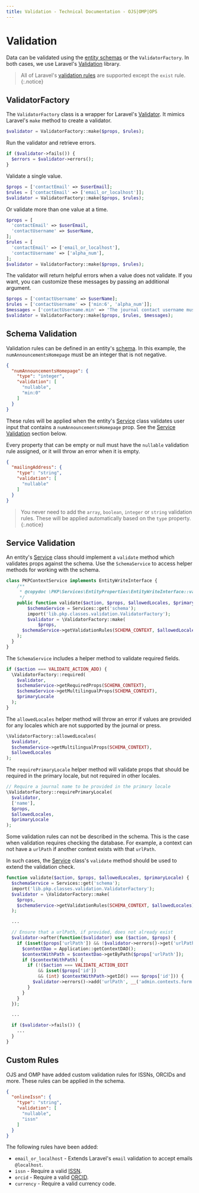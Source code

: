 ```yaml
---
title: Validation - Technical Documentation - OJS|OMP|OPS
---
```


# Validation

Data can be validated using the [entity schemas](./architecture-entities#schemas) or the `ValidatorFactory`. In both cases, we use Laravel's [Validation](https://laravel.com/docs/5.5/validation) library.

> All of Laravel's [validation rules](https://laravel.com/docs/5.5/validation#available-validation-rules) are supported except the `exist` rule.
{:.notice}

## ValidatorFactory

The `ValidatorFactory` class is a wrapper for Laravel's [Validator](https://laravel.com/docs/5.5/validation). It mimics Laravel's `make` method to create a validator.

```php
$validator = ValidatorFactory::make($props, $rules);
```

Run the validator and retrieve errors.

```php
if ($validator->fails()) {
  $errors = $validator->errors();
}
```

Validate a single value.

```php
$props = ['contactEmail' => $userEmail];
$rules = ['contactEmail' => ['email_or_localhost']];
$validator = ValidatorFactory::make($props, $rules);
```

Or validate more than one value at a time.

```php
$props = [
  'contactEmail' => $userEmail,
  'contactUsername' => $userName,
];
$rules = [
  'contactEmail' => ['email_or_localhost'],
  'contactUsername' => ['alpha_num'],
];
$validator = ValidatorFactory::make($props, $rules);
```

The validator will return helpful errors when a value does not validate. If you want, you can customize these messages by passing an additional argument.

```php
$props = ['contactUsername' => $userName];
$rules = ['contactUsername' => ['min:6', 'alpha_num']];
$messages = ['contactUsername.min' => 'The journal contact username must be at least 6 characters.'];
$validator = ValidatorFactory::make($props, $rules, $messages);
```

## Schema Validation

Validation rules can be defined in an entity's [schema](./architecture-entities#schemas). In this example, the `numAnnouncementsHomepage` must be an integer that is not negative.

```json
{
  "numAnnouncementsHomepage": {
    "type": "integer",
    "validation": [
      "nullable",
      "min:0"
    ]
  }
}
```

These rules will be applied when the entity's [Service](./architecture-services) class validates user input that contains a `numAnnouncementsHomepage` prop. See the [Service Validation](#service-validation) section below.

Every property that can be empty or null must have the `nullable` validation rule assigned, or it will throw an error when it is empty.

```json
{
  "mailingAddress": {
    "type": "string",
    "validation": [
      "nullable"
    ]
  }
}
```

> You never need to add the `array`, `boolean`, `integer` or `string` validation rules. These will be applied automatically based on the `type` property.
{:.notice}

## Service Validation

An entity's [Service](./architecture-services) class should implement a `validate` method which validates props against the schema. Use the `SchemaService` to access helper methods for working with the schema.

```php
class PKPContextService implements EntityWriteInterface {
	/**
	 * @copydoc \PKP\Services\EntityProperties\EntityWriteInterface::validate()
	 */
	public function validate($action, $props, $allowedLocales, $primaryLocale) {
		$schemaService = Services::get('schema');
		import('lib.pkp.classes.validation.ValidatorFactory');
		$validator = \ValidatorFactory::make(
			$props,
      $schemaService->getValidationRules(SCHEMA_CONTEXT, $allowedLocales)
    );
  }
}
```

The `SchemaService` includes a helper method to validate required fields.

```php
if ($action === VALIDATE_ACTION_ADD) {
  \ValidatorFactory::required(
    $validator,
    $schemaService->getRequiredProps(SCHEMA_CONTEXT),
    $schemaService->getMultilingualProps(SCHEMA_CONTEXT),
    $primaryLocale
  );
}
```

The `allowedLocales` helper method will throw an error if values are provided for any locales which are not supported by the journal or press.

```php
\ValidatorFactory::allowedLocales(
  $validator,
  $schemaService->getMultilingualProps(SCHEMA_CONTEXT),
  $allowedLocales
);
```

The `requirePrimaryLocale` helper method will validate props that should be required in the primary locale, but not required in other locales.


```php
// Require a journal name to be provided in the primary locale
\ValidatorFactory::requirePrimaryLocale(
  $validator,
  ['name'],
  $props,
  $allowedLocales,
  $primaryLocale
);
```

Some validation rules can not be described in the schema. This is the case when validation requires checking the database. For example, a context can not have a `urlPath` if another context exists with that `urlPath`.

In such cases, the [Service](./architecture-services) class's `validate` method should be used to extend the validation check.

```php
function validate($action, $props, $allowedLocales, $primaryLocale) {
  $schemaService = Services::get('schema');
  import('lib.pkp.classes.validation.ValidatorFactory');
  $validator = \ValidatorFactory::make(
    $props,
    $schemaService->getValidationRules(SCHEMA_CONTEXT, $allowedLocales)
  );

  ...

  // Ensure that a urlPath, if provided, does not already exist
  $validator->after(function($validator) use ($action, $props) {
    if (isset($props['urlPath']) && !$validator->errors()->get('urlPath')) {
      $contextDao = Application::getContextDAO();
      $contextWithPath = $contextDao->getByPath($props['urlPath']);
      if ($contextWithPath) {
        if (!($action === VALIDATE_ACTION_EDIT
            && isset($props['id'])
            && (int) $contextWithPath->getId() === $props['id'])) {
          $validator->errors()->add('urlPath', __('admin.contexts.form.pathExists'));
        }
      }
    }
  });

  ...

  if ($validator->fails()) {
    ...
  }
}
```

## Custom Rules

OJS and OMP have added custom validation rules for ISSNs, ORCIDs and more. These rules can be applied in the schema.

```json
{
  "onlineIssn": {
    "type": "string",
    "validation": [
      "nullable",
      "issn"
    ]
  }
}
```

The following rules have been added:

- `email_or_localhost` - Extends Laravel's `email` validation to accept emails `@localhost`.
- `issn` - Require a valid [ISSN](https://www.issn.org/).
- `orcid` - Require a valid [ORCID](https://orcid.org/).
- `currency` - Require a valid currency code.
